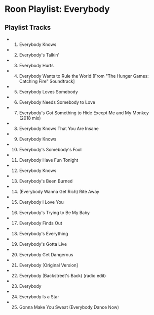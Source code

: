 # Roon Playlist: Everybody

## Playlist Tracks


- 1. Everybody Knows
- 2. Everybody's Talkin'
- 3. Everybody Hurts
- 4. Everybody Wants to Rule the World [From "The Hunger Games: Catching Fire" Soundtrack]
- 5. Everybody Loves Somebody
- 6. Everybody Needs Somebody to Love
- 7. Everybody's Got Something to Hide Except Me and My Monkey (2018 mix)
- 8. Everybody Knows That You Are Insane
- 9. Everybody Knows
- 10. Everybody's Somebody's Fool
- 11. Everybody Have Fun Tonight
- 12. Everybody Knows
- 13. Everybody's Been Burned
- 14. (Everybody Wanna Get Rich) Rite Away
- 15. Everybody I Love You
- 16. Everybody's Trying to Be My Baby
- 17. Everybody Finds Out
- 18. Everybody's Everything
- 19. Everybody's Gotta Live
- 20. Everybody Get Dangerous
- 21. Everybody [Original Version]
- 22. Everybody (Backstreet's Back) (radio edit)
- 23. Everybody
- 24. Everybody Is a Star
- 25. Gonna Make You Sweat (Everybody Dance Now)

